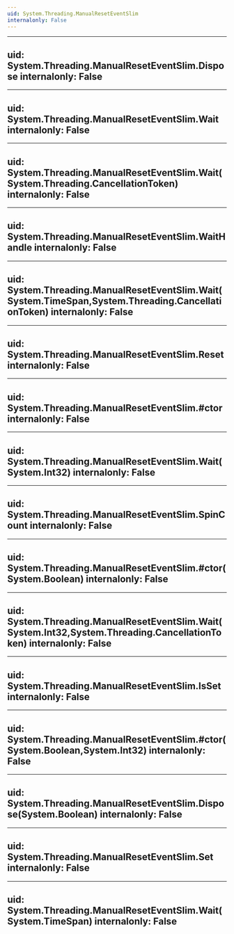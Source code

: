 ```yaml
---
uid: System.Threading.ManualResetEventSlim
internalonly: False
---
```


---
uid: System.Threading.ManualResetEventSlim.Dispose
internalonly: False
---

---
uid: System.Threading.ManualResetEventSlim.Wait
internalonly: False
---

---
uid: System.Threading.ManualResetEventSlim.Wait(System.Threading.CancellationToken)
internalonly: False
---

---
uid: System.Threading.ManualResetEventSlim.WaitHandle
internalonly: False
---

---
uid: System.Threading.ManualResetEventSlim.Wait(System.TimeSpan,System.Threading.CancellationToken)
internalonly: False
---

---
uid: System.Threading.ManualResetEventSlim.Reset
internalonly: False
---

---
uid: System.Threading.ManualResetEventSlim.#ctor
internalonly: False
---

---
uid: System.Threading.ManualResetEventSlim.Wait(System.Int32)
internalonly: False
---

---
uid: System.Threading.ManualResetEventSlim.SpinCount
internalonly: False
---

---
uid: System.Threading.ManualResetEventSlim.#ctor(System.Boolean)
internalonly: False
---

---
uid: System.Threading.ManualResetEventSlim.Wait(System.Int32,System.Threading.CancellationToken)
internalonly: False
---

---
uid: System.Threading.ManualResetEventSlim.IsSet
internalonly: False
---

---
uid: System.Threading.ManualResetEventSlim.#ctor(System.Boolean,System.Int32)
internalonly: False
---

---
uid: System.Threading.ManualResetEventSlim.Dispose(System.Boolean)
internalonly: False
---

---
uid: System.Threading.ManualResetEventSlim.Set
internalonly: False
---

---
uid: System.Threading.ManualResetEventSlim.Wait(System.TimeSpan)
internalonly: False
---
